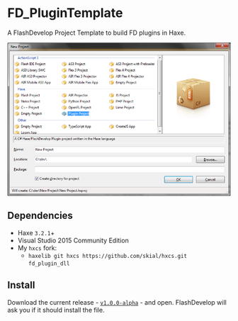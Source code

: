 # FD_PluginTemplate

A FlashDevelop Project Template to build FD plugins in Haxe.

![new plugin project](new_project.png)

## Dependencies

- Haxe `3.2.1`+
- Visual Studio 2015 Community Edition
- My `hxcs` fork:
	- `haxelib git hxcs https://github.com/skial/hxcs.git fd_plugin_dll`

## Install

Download the current release -  [`v1.0.0-alpha`](https://github.com/skial/FD_PluginTemplate/releases/tag/v1.0.0-alpha) - and open. FlashDevelop will ask you if it should
install the file.
